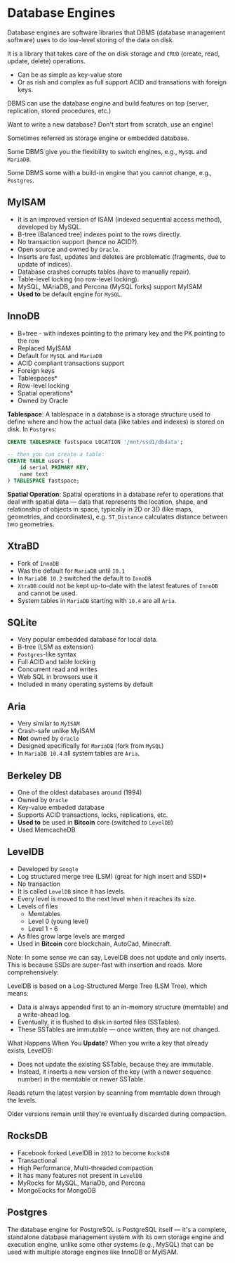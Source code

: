 # Database Engines

Database engines are software libraries that DBMS (database management software) uses to do low-level storing of the data on disk.

It is a library that takes care of the on disk storage and `CRUD` (create, read, update, delete) operations.
- Can be as simple as key-value store
- Or as rish and complex as full support ACID and transations with foreign keys.

DBMS can use the database engine and build features on top (server, replication, stored procedures, etc.)

Want to write a new database? Don't start from scratch, use an engine!

Sometimes referred as storage engine or embedded database.

Some DBMS give you the flexibility to switch engines, e.g., `MySQL` and `MariaDB`.

Some DBMS some with a build-in engine that you cannot change, e.g., `Postgres`.

## MyISAM

- It is an improved version of ISAM (indexed sequential access method), developed by MySQL.
- B-tree (Balanced tree) indexes point to the rows directly.
- No transaction support (hence no ACID?).
- Open source and owned by `Oracle`.
- Inserts are fast, updates and deletes are problematic (fragments, due to update of indices).
- Database crashes corrupts tables (have to manually repair).
- Table-level locking (no row-level locking).
- MySQL, MAriaDB, and Percona (MySQL forks) support MyISAM
- **Used to** be default engine for `MySQL`.

## InnoDB

- B+tree - with indexes pointing to the primary key and the PK pointing to the row
- Replaced MyISAM
- Default for `MySQL` and `MariaDB`
- ACID compliant transactions support
- Foreign keys
- Tablespaces*
- Row-level locking
- Spatial operations*
- Owned by Oracle

**Tablespace**: A tablespace in a database is a storage structure used to define where and how the actual data (like tables and indexes) is stored on disk. In `Postgres`:

```sql
CREATE TABLESPACE fastspace LOCATION '/mnt/ssd1/dbdata';

-- then you can create a table:
CREATE TABLE users (
    id serial PRIMARY KEY,
    name text
) TABLESPACE fastspace;
```

**Spatial Operation**: Spatial operations in a database refer to operations that deal with spatial data — data that represents the location, shape, and relationship of objects in space, typically in 2D or 3D (like maps, geometries, and coordinates), e.g. `ST_Distance` calculates distance between two geometries.

## XtraBD

- Fork of `InnoDB`
- Was the default for `MariaDB` until `10.1`
- In `MariaDB 10.2` switched the default to `InnoDB`
- `XtraDB` could not be kept up-to-date with the latest features of `InnoDB` and cannot be used.
- System tables in `MariaDB` starting with `10.4` are all `Aria`.

## SQLite

- Very popular embedded database for local data.
- B-tree (LSM as extension)
- `Postgres`-like syntax
- Full ACID and table locking
- Concurrent read and writes
- Web SQL in browsers use it
- Included in many operating systems by default

## Aria

- Very similar to `MyISAM`
- Crash-safe unlike MyISAM
- **Not** owned by `Oracle`
- Designed specifically for `MariaDB` (fork from `MySQL`)
- In `MariaDB 10.4` all system tables are `Aria`.

## Berkeley DB

- One of the oldest databases around (1994)
- Owned by `Oracle`
- Key-value embeded database
- Supports ACID transactions, locks, replications, etc.
- **Used to** be used in **Bitcoin** core (switched to `LevelDB`)
- Used MemcacheDB

## LevelDB

- Developed by `Google`
- Log structured merge tree (LSM) (great for high insert and SSD)*
- No transaction
- It is called `LevelDB` since it has levels.
- Every level is moved to the next level when it reaches its size.
- Levels of files
  - Memtables
  - Level 0 (young level)
  - Level 1 - 6
- As files grow large levels are merged
- Used in **Bitcoin** core blockchain, AutoCad, Minecraft.

Note: In some sense we can say, LevelDB does not update and only inserts. This is because SSDs are super-fast with insertion and reads. More comprehensively:

LevelDB is based on a Log-Structured Merge Tree (LSM Tree), which means: 
- Data is always appended first to an in-memory structure (memtable) and a write-ahead log.
- Eventually, it is flushed to disk in sorted files (SSTables).
- These SSTables are immutable — once written, they are not changed.

What Happens When You **Update**? When you write a key that already exists, LevelDB:
- Does not update the existing SSTable, because they are immutable.
- Instead, it inserts a new version of the key (with a newer sequence number) in the memtable or newer SSTable.

Reads return the latest version by scanning from memtable down through the levels.

Older versions remain until they're eventually discarded during compaction.

## RocksDB

- Facebook forked LevelDB in `2012` to become `RocksDB`
- Transactional
- High Performance, Multi-threaded compaction
- It has many features not present in `LevelDB`
- MyRocks for MySQL, MariaDb, and Percona
- MongoEocks for MongoDB

## Postgres

The database engine for PostgreSQL is PostgreSQL itself — it's a complete, standalone database management system with its own storage engine and execution engine, unlike some other systems (e.g., MySQL) that can be used with multiple storage engines like InnoDB or MyISAM.
